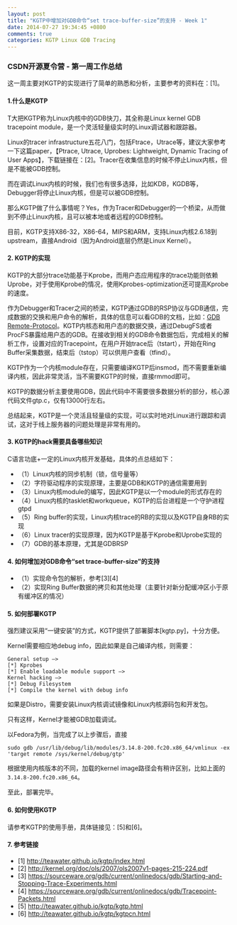 ```yaml
---
layout: post
title: "KGTP中增加对GDB命令“set trace-buffer-size”的支持 - Week 1"
date: 2014-07-27 19:34:45 +0800
comments: true
categories: KGTP Linux GDB Tracing
---
```


### CSDN开源夏令营 - 第一周工作总结

这一周主要对KGTP的实现进行了简单的熟悉和分析，主要参考的资料在：[1]。

#### 1.什么是KGTP

T大把KGTP称为Linux内核中的GDB快刀，其全称是Linux kernel GDB tracepoint module，是一个灵活轻量级实时的Linux调试器和跟踪器。

Linux的tracer infrastructure五花八门，包括Ftrace，Utrace等，建议大家参考一下这篇paper，【Ptrace, Utrace, Uprobes: Lightweight, Dynamic Tracing of User Apps】，下载链接在：[2]。Tracer在收集信息的时候不停止Linux内核，但是不能被GDB控制。

<!--more-->

而在调试Linux内核的时候，我们也有很多选择，比如KDB，KGDB等，Debugger将停止Linux内核，但是可以被GDB控制。

那么KGTP做了什么事情呢？Yes，作为Tracer和Debugger的一个桥梁，从而做到不停止Linux内核，且可以被本地或者远程的GDB控制。

目前，KGTP支持X86-32，X86-64，MIPS和ARM，支持Linux内核2.6.18到upstream，直接Android（因为Android底层仍然是Linux Kernel）。

#### 2. KGTP的实现

KGTP的大部分trace功能基于Kprobe，而用户态应用程序的trace功能则依赖Uprobe，对于使用Kprobe的情况，使用Kprobes-optimization还可提高Kprobe的速度。

作为Debugger和Tracer之间的桥梁，KGTP通过GDB的RSP协议与GDB通信，完成数据的交换和用户命令的解析，具体的信息可以看GDB的文档，比如：[GDB Remote-Protocol](https://www.sourceware.org/gdb/onlinedocs/gdb/Remote-Protocol.html)。KGTP内核态和用户态的数据交换，通过DebugFS或者ProcFS暴露给用户态的GDB。在接收到相关的GDB命令数据包后，完成相关的解析工作，设置对应的Tracepoint，在用户开始trace后（tstart），开始在Ring Buffer采集数据，结束后（tstop）可以供用户查看（tfind）。

KGTP作为一个内核module存在，只需要编译KGTP后insmod，而不需要重新编译内核，因此非常灵活，当不需要KGTP的时候，直接rmmod即可。

KGTP的数据分析主要使用GDB，因此代码中不需要很多数据分析的部分，核心源代码文件gtp.c，仅有13000行左右。

总结起来，KGTP是一个灵活且轻量级的实现，可以实时地对Linux进行跟踪和调试，这对于线上服务器的问题处理是非常有用的。

#### 3. KGTP的hack需要具备哪些知识

C语言功底+一定的Linux内核开发基础，具体的点总结如下：

*    （1）Linux内核的同步机制（锁，信号量等）
*    （2）字符驱动程序的实现原理，主要是GDB和KGTP的通信需要用到
*    （3）Linux内核module的编写，因此KGTP是以一个module的形式存在的
*    （4）Linux内核的tasklet和workqueue，KGTP的后台进程是一个守护进程gtpd
*    （5）Ring buffer的实现，Linux内核trace的RB的实现以及KGTP自身RB的实现
*    （6）Linux tracer的实现原理，因为KGTP是基于Kprobe和Uprobe实现的
*    （7）GDB的基本原理，尤其是GDBRSP

#### 4. 如何增加对GDB命令“set trace-buffer-size”的支持

*    （1）实现命令包的解析，参考[3][4]
*    （2）实现Ring Buffer数据的拷贝和其他处理（主要针对新分配缓冲区小于原有缓冲区的情况）

#### 5. 如何部署KGTP

强烈建议采用“一键安装”的方式，KGTP提供了部署脚本[kgtp.py]，十分方便。

Kernel需要相应地debug info，因此如果是自己编译内核，则需要：

    General setup —>
    [*] Kprobes
    [*] Enable loadable module support —>
    Kernel hacking —>
    [*] Debug Filesystem
    [*] Compile the kernel with debug info

如果是Distro，需要安装Linux内核调试镜像和Linux内核源码包和开发包。

只有这样，Kernel才能被GDB加载调试。

以Fedora为例，当完成了以上步骤后，直接

    sudo gdb /usr/lib/debug/lib/modules/3.14.8-200.fc20.x86_64/vmlinux -ex 'target remote /sys/kernel/debug/gtp'

根据使用内核版本的不同，加载的kernel image路径会有稍许区别，比如上面的`3.14.8-200.fc20.x86_64`。

至此，部署完毕。

#### 6. 如何使用KGTP

请参考KGTP的使用手册，具体链接见：[5]和[6]。

#### 7. 参考链接

*    [1] http://teawater.github.io/kgtp/index.html
*    [2] http://kernel.org/doc/ols/2007/ols2007v1-pages-215-224.pdf
*    [3] https://sourceware.org/gdb/current/onlinedocs/gdb/Starting-and-Stopping-Trace-Experiments.html
*    [4] https://sourceware.org/gdb/current/onlinedocs/gdb/Tracepoint-Packets.html
*    [5] http://teawater.github.io/kgtp/kgtp.html
*    [6] http://teawater.github.io/kgtp/kgtpcn.html
